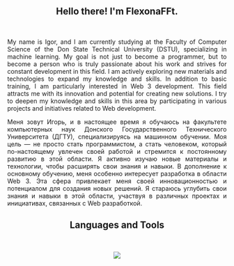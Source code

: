 <h2 align="center">
    Hello there! I'm <strong>FlexonaFFt</strong>.
</h2>
&nbsp;

<p align="justify">
    My name is Igor, and I am currently studying at the Faculty of Computer Science of the Don State Technical University (DSTU), specializing in machine learning. My goal is not just to become a programmer, but to become a person who is truly passionate about his work and strives for constant development in this field.
    I am actively exploring new materials and technologies to expand my knowledge and skills. In addition to basic training, I am particularly interested in Web 3 development. This field attracts me with its innovation and potential for creating new solutions. I try to deepen my knowledge and skills in this area by participating in various projects and initiatives related to Web development.
</p>

<p align="justify">
    Меня зовут Игорь, и в настоящее время я обучаюсь на факультете компьютерных наук Донского Государственного Технического Университета (ДГТУ), специализируясь на машинном обучении. Моя цель — не просто стать программистом, а стать человеком, который по-настоящему увлечен своей работой и стремится к постоянному развитию в этой области.
    Я активно изучаю новые материалы и технологии, чтобы расширять свои знания и навыки. В дополнение к основному обучению, меня особенно интересует разработка в области Web 3. Эта сфера привлекает меня своей инновационностью и потенциалом для создания новых решений. Я стараюсь углубить свои знания и навыки в этой области, участвуя в различных проектах и инициативах, связанных с Web разработкой.
</p>

<h2 align="center">
    Languages and Tools
</h2>
&nbsp;

<p align="center">
    <a href="" title="My Skills">
        <img src="https://skillicons.dev/icons?i=python,ts,js,nodejs,react,nextjs,go,django,vercel,postgres,docker,git,github,gitlab,vscode,neovim,vim,github,bash,html,css&perline=7" width="" />
    </a>
</p>
